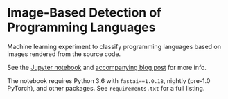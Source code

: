 # Image-Based Detection of Programming Languages

Machine learning experiment to classify programming languages based on images rendered from the source code.

See the [Jupyter notebook](ProgrammingLanguageDetection.ipynb) and
[accompanying blog post](https://rivolaks.com/posts/programming-language-detection/) for more info.

The notebook requires Python 3.6 with `fastai==1.0.18`, nightly (pre-1.0 PyTorch), and other packages.
See `requirements.txt` for a full listing.
